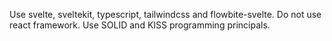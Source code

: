 Use svelte, sveltekit, typescript, tailwindcss and flowbite-svelte. Do not use react framework.
Use SOLID and KISS programming principals.

